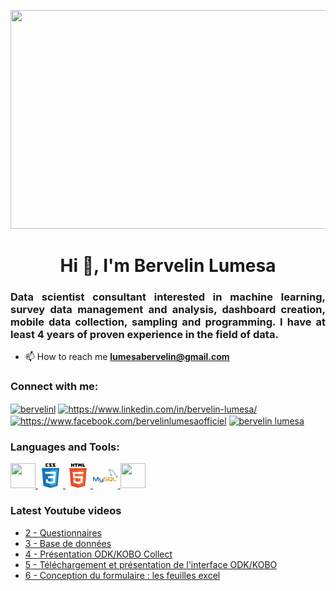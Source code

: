 <p align="center"><img src = "https://images.pexels.com/photos/2061168/pexels-photo-2061168.jpeg?auto=compress&cs=tinysrgb&dpr=2&h=750&w=1260" width=900" height="350"></p>
<h1 align="center">Hi 👋, I'm Bervelin Lumesa</h1>
<h3 align="justify">Data scientist consultant interested in machine learning, survey data management and analysis, dashboard creation, mobile data collection, sampling and programming. I have at least 4 years of proven experience in the field of data.</h3>



- 📫 How to reach me **lumesabervelin@gmail.com**


<h3 align="left">Connect with me:</h3>
<p align="left">
<a href="https://twitter.com/bervelinl" target="blank"><img align="center" src="https://raw.githubusercontent.com/rahuldkjain/github-profile-readme-generator/master/src/images/icons/Social/twitter.svg" alt="bervelinl" height="30" width="40" /></a>
<a href="https://www.linkedin.com/in/bervelin-lumesa/" target="blank"><img align="center" src="https://raw.githubusercontent.com/rahuldkjain/github-profile-readme-generator/master/src/images/icons/Social/linked-in-alt.svg" alt="https://www.linkedin.com/in/bervelin-lumesa/" height="30" width="40" /></a>
<a href="https://fb.com/https://www.facebook.com/bervelinlumesaofficiel" target="blank"><img align="center" src="https://raw.githubusercontent.com/rahuldkjain/github-profile-readme-generator/master/src/images/icons/Social/facebook.svg" alt="https://www.facebook.com/bervelinlumesaofficiel" height="30" width="40" /></a>
<a href="https://www.youtube.com/channel/UCwoYG7DqjFk-JJJotjaAxZw" target="blank"><img align="center" src="https://raw.githubusercontent.com/rahuldkjain/github-profile-readme-generator/master/src/images/icons/Social/youtube.svg" alt="bervelin lumesa" height="30" width="40" /></a>
</p>

<h3 align="left">Languages and Tools:</h3>
<p align="left"> <a href="https://cran.r-project.org/index.html" target="_blank" rel="noreferrer"> <img src="https://cran.r-project.org/Rlogo.svg" width="40" height="40"/> </a><a href="https://www.w3schools.com/css/" target="_blank" rel="noreferrer"> <img src="https://raw.githubusercontent.com/devicons/devicon/master/icons/css3/css3-original-wordmark.svg" alt="css3" width="40" height="40"/> </a> <a href="https://www.w3.org/html/" target="_blank" rel="noreferrer"> <img src="https://raw.githubusercontent.com/devicons/devicon/master/icons/html5/html5-original-wordmark.svg" alt="html5" width="40" height="40"/> </a> <a href="https://www.mysql.com/" target="_blank" rel="noreferrer"> <img src="https://raw.githubusercontent.com/devicons/devicon/master/icons/mysql/mysql-original-wordmark.svg" alt="mysql" width="40" height="40"/></a><a href="https://getodk.org/" target="_blank" rel="noreferrer"> <img src="https://getodk.org/assets/svg/logo.svg" width="40" height="40"/> </a>
</p>

  ### Latest Youtube videos
  <!-- YOUTUBE:START -->
- [2 - Questionnaires](https://www.youtube.com/watch?v=iDhQDDSJh5c)
- [3 - Base de données](https://www.youtube.com/watch?v=MZ--sxJDVMQ)
- [4 - Présentation ODK/KOBO Collect](https://www.youtube.com/watch?v=kTOgG1q8hNg)
- [5 - Téléchargement et présentation de l&#39;interface ODK/KOBO](https://www.youtube.com/watch?v=a-6KchX-G5o)
- [6 - Conception du formulaire : les feuilles excel](https://www.youtube.com/watch?v=6gQ6_tKAPCQ)
<!-- YOUTUBE:END -->
 

